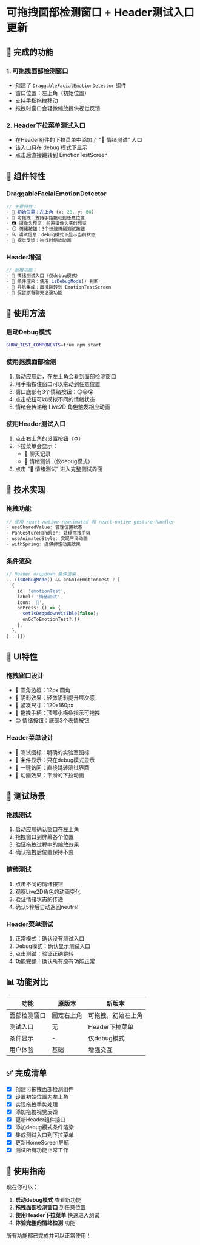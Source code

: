 # 可拖拽面部检测窗口 + Header测试入口 更新

## 🎯 完成的功能

### 1. **可拖拽面部检测窗口**
- 创建了 `DraggableFacialEmotionDetector` 组件
- 窗口位置：左上角（初始位置）
- 支持手指拖拽移动
- 拖拽时窗口会轻微缩放提供视觉反馈

### 2. **Header下拉菜单测试入口**
- 在Header组件的下拉菜单中添加了 "🧪 情绪测试" 入口
- 该入口只在 debug 模式下显示
- 点击后直接跳转到 EmotionTestScreen

## 📱 组件特性

### **DraggableFacialEmotionDetector**
```typescript
// 主要特性：
- 📍 初始位置：左上角 (x: 20, y: 80)
- 🎯 可拖拽：支持手指拖动到任意位置
- 📷 摄像头预览：前置摄像头实时预览
- 😊 情绪按钮：3个快速情绪测试按钮
- 🔍 调试信息：debug模式下显示当前状态
- 🎨 视觉反馈：拖拽时缩放动画
```

### **Header增强**
```typescript
// 新增功能：
- 🧪 情绪测试入口（仅debug模式）
- 🎯 条件渲染：使用 isDebugMode() 判断
- 🔗 导航集成：直接跳转到 EmotionTestScreen
- 💬 保留原有聊天记录功能
```

## 🚀 使用方法

### **启动Debug模式**
```bash
SHOW_TEST_COMPONENTS=true npm start
```

### **使用拖拽面部检测**
1. 启动应用后，在左上角会看到面部检测窗口
2. 用手指按住窗口可以拖动到任意位置
3. 窗口底部有3个情绪按钮：😊😢😲
4. 点击按钮可以模拟不同的情绪状态
5. 情绪会传递给 Live2D 角色触发相应动画

### **使用Header测试入口**
1. 点击右上角的设置按钮（⚙️）
2. 下拉菜单会显示：
   - 💬 聊天记录
   - 🧪 情绪测试（仅debug模式）
3. 点击 "🧪 情绪测试" 进入完整测试界面

## 🔧 技术实现

### **拖拽功能**
```typescript
// 使用 react-native-reanimated 和 react-native-gesture-handler
- useSharedValue: 管理位置状态
- PanGestureHandler: 处理拖拽手势
- useAnimatedStyle: 实现平滑动画
- withSpring: 提供弹性动画效果
```

### **条件渲染**
```typescript
// Header dropdown 条件渲染
...(isDebugMode() && onGoToEmotionTest ? [
  {
    id: 'emotionTest',
    label: '情绪测试',
    icon: '🧪',
    onPress: () => {
      setIsDropdownVisible(false);
      onGoToEmotionTest?.();
    },
  },
] : [])
```

## 🎨 UI特性

### **拖拽窗口设计**
- 🎯 圆角边框：12px 圆角
- 🎨 阴影效果：轻微阴影提升层次感
- 📏 紧凑尺寸：120x160px
- 🔗 拖拽手柄：顶部小横条指示可拖拽
- 😊 情绪按钮：底部3个表情按钮

### **Header菜单设计**
- 🧪 测试图标：明确的实验室图标
- 🎯 条件显示：只在debug模式显示
- 🔗 一键访问：直接跳转测试界面
- 💫 动画效果：平滑的下拉动画

## 🧪 测试场景

### **拖拽测试**
1. 启动应用确认窗口在左上角
2. 拖拽窗口到屏幕各个位置
3. 验证拖拽过程中的缩放效果
4. 确认拖拽后位置保持不变

### **情绪测试**
1. 点击不同的情绪按钮
2. 观察Live2D角色的动画变化
3. 验证情绪状态的传递
4. 确认5秒后自动返回neutral

### **Header菜单测试**
1. 正常模式：确认没有测试入口
2. Debug模式：确认显示测试入口
3. 点击测试：验证正确跳转
4. 功能完整：确认所有原有功能正常

## 📊 功能对比

| 功能 | 原版本 | 新版本 |
|------|--------|--------|
| 面部检测窗口 | 固定右上角 | 可拖拽，初始左上角 |
| 测试入口 | 无 | Header下拉菜单 |
| 条件显示 | - | 仅debug模式 |
| 用户体验 | 基础 | 增强交互 |

## ✅ 完成清单

- [x] 创建可拖拽面部检测组件
- [x] 设置初始位置为左上角
- [x] 实现拖拽手势处理
- [x] 添加拖拽视觉反馈
- [x] 更新Header组件接口
- [x] 添加debug模式条件渲染
- [x] 集成测试入口到下拉菜单
- [x] 更新HomeScreen导航
- [x] 测试所有功能正常工作

## 🎉 使用指南

现在你可以：
1. **启动debug模式** 查看新功能
2. **拖拽面部检测窗口** 到任意位置
3. **使用Header下拉菜单** 快速进入测试
4. **体验完整的情绪检测** 功能

所有功能都已完成并可以正常使用！